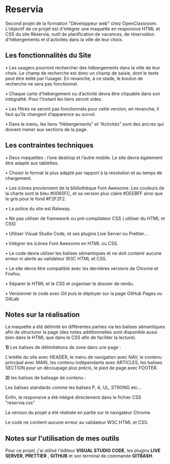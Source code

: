# Reservia
Second projet de la formation "Développeur web" chez OpenClassroom. L'objectif de ce projet est d'intégrer une maquette en responsive HTML et CSS du site Réservia, outil de planification de vacances, de réservation d'hébergements et d'activités dans la ville de leur choix.

## 	Les fonctionnalités du Site
 
•	 Les usagers pourront rechercher des hébergements dans la ville de leur choix. Le champ de recherche est donc un champ de saisie, dont le texte peut être édité par l’usager. En revanche, à ce stade, le bouton de recherche ne sera pas fonctionnel.

•	 Chaque carte d’hébergement ou d’activité devra être cliquable dans son intégralité. Pour l’instant les liens seront vides.

•	 Les filtres ne seront pas fonctionnels pour cette version, en revanche, il faut qu’ils changent d’apparence au survol.

•	 Dans le menu, les liens “Hébergements” et “Activités” sont des ancres qui doivent mener aux sections de la page.

## Les contraintes techniques

•	 Deux maquettes : l’une desktop et l’autre mobile. Le site devra également être adapté aux tablettes.

•	 Choisir le format le plus adapté par rapport à la résolution et au temps de chargement.

•	 Les icônes proviennent de la bibliothèque Font Awesome. Les couleurs de la charte sont le bleu #0065FC, et sa version plus claire #DEEBFF ainsi que le gris pour le fond #F2F2F2.

•	 La police du site est Raleway.

•	 Ne pas utiliser de framework ou pré-compilateur CSS ( utiliser du HTML et CSS)

•	 Utiliser Visual Studio Code, et ses plugins Live Server ou Prettier…

•	 Intégrer les icônes Font Awesome en HTML ou CSS. 

•	 Le code devra utiliser les balises sémantiques et ne doit contenir aucune erreur ni alerte au validateur W3C HTML et CSS.

•	 Le site devra être compatible avec les dernières versions de Chrome et Firefox.

•	 Séparer le HTML et le CSS et  organiser le dossier de rendu.

•	 Versionner le code avec Git puis le déployer sur la page  GitHub Pages ou GitLab 

## Notes sur la réalisation

La maquette a été délimité  en différentes parties via les balises sémantiques afin de structurer la page (des notes additionnelles sont disponible aussi bien dans le HTML que dans le CSS afin de faciliter la lecture).

**1)** Les balises de délimitations de zone dans une page :

L'entête du site avec HEADER, le menu de navigation avec NAV, le contenu principal avec MAIN, les contenu indépendants avec ARTICLES, les balises SECTION pour un découpage plus précis, le pied de page avec FOOTER.

**2)** les balises de balisage de contenu :

Les balises standards comme les balises P, A, UL, STRONG etc…


Enfin, le responsive a été intégré directement dans le fichier CSS "reservia.css"

La version du projet a été réalisée en partie sur le navigateur Chrome.

Le code ne contient aucune erreur au validateur W3C HTML et CSS.

## Notes sur l'utilisation de mes outils

Pour ce projet, j'ai utilisé l'éditeur **VISUAL STUDIO CODE**, les plugins **LIVE SERVER**, **PRETTIER** , **GITHUB** et son terminal de commande **GITBASH**.

